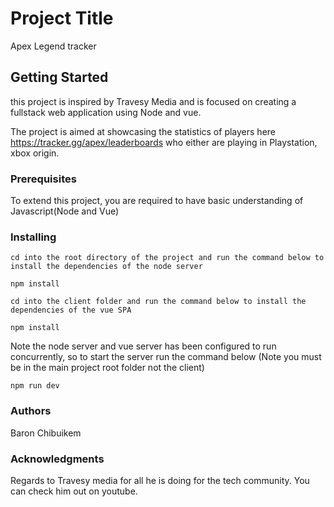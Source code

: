 # Project Title

Apex Legend tracker

## Getting Started

this project is inspired by Travesy Media and is focused on creating a fullstack web application using Node and vue.

The project is aimed at showcasing the statistics of players here <https://tracker.gg/apex/leaderboards> who either are playing in Playstation, xbox origin.

### Prerequisites

   To extend this project, you are required to have basic understanding of Javascript(Node and Vue)

### Installing

    cd into the root directory of the project and run the command below to install the dependencies of the node server
    
    npm install

    cd into the client folder and run the command below to install the dependencies of the vue SPA

    npm install

Note the node server and vue server has been configured to run concurrently, so to start the server run the command below (Note you must be in the main project root folder not the client)

    npm run dev

### Authors

Baron Chibuikem

### Acknowledgments

Regards to Travesy media for all he is doing for the tech community. You can check him out on youtube.
